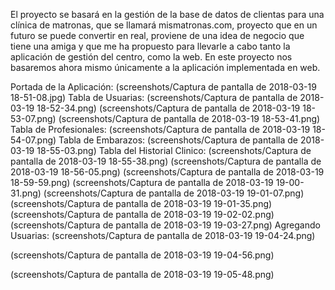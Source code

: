 El proyecto se basará en la gestión de la base de datos de clientas para una clínica de matronas, que se llamará mismatronas.com, proyecto que en un futuro se puede convertir en real, proviene de una idea de negocio que tiene una amiga y que me ha propuesto para llevarle a cabo tanto la aplicación de gestión del centro, como la web. En este proyecto nos basaremos ahora mismo únicamente a la aplicación implementada en web.

Portada de la Aplicación:
(screenshots/Captura de pantalla de 2018-03-19 18-51-08.jpg)
Tabla de Usuarias:
(screenshots/Captura de pantalla de 2018-03-19 18-52-34.png)
(screenshots/Captura de pantalla de 2018-03-19 18-53-07.png)
(screenshots/Captura de pantalla de 2018-03-19 18-53-41.png)
Tabla de Profesionales:
(screenshots/Captura de pantalla de 2018-03-19 18-54-07.png)
Tabla de Embarazos:
(screenshots/Captura de pantalla de 2018-03-19 18-55-03.png)
Tabla del Historial Clinico:
(screenshots/Captura de pantalla de 2018-03-19 18-55-38.png)
(screenshots/Captura de pantalla de 2018-03-19 18-56-05.png)
(screenshots/Captura de pantalla de 2018-03-19 18-59-59.png)
(screenshots/Captura de pantalla de 2018-03-19 19-00-31.png)
(screenshots/Captura de pantalla de 2018-03-19 19-01-07.png)
(screenshots/Captura de pantalla de 2018-03-19 19-01-35.png)
(screenshots/Captura de pantalla de 2018-03-19 19-02-02.png)
(screenshots/Captura de pantalla de 2018-03-19 19-03-27.png)
Agregando Usuarias:
(screenshots/Captura de pantalla de 2018-03-19 19-04-24.png)

(screenshots/Captura de pantalla de 2018-03-19 19-04-56.png)

(screenshots/Captura de pantalla de 2018-03-19 19-05-48.png)

